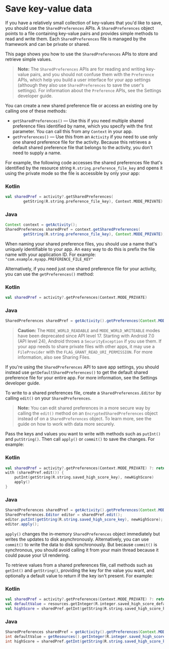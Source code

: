 # Save key-value data

If you have a relatively small collection of key-values that you'd like to save, you should use the `SharedPreferences` APIs. A `SharedPreferences` object points to a file containing key-value pairs and provides simple methods to read and write them. Each `SharedPreferences` file is managed by the framework and can be private or shared.

This page shows you how to use the `SharedPreferences` APIs to store and retrieve simple values.

> **Note:** The `SharedPreferences` APIs are for reading and writing key-value pairs, and you should not confuse them with the `Preference` APIs, which help you build a user interface for your app settings (although they also use `SharedPreferences` to save the user's settings). For information about the `Preference` APIs, see the Settings developer guide.

You can create a new shared preference file or access an existing one by calling one of these methods:

*   `getSharedPreferences()` — Use this if you need multiple shared preference files identified by name, which you specify with the first parameter. You can call this from any `Context` in your app.
*   `getPreferences()` — Use this from an `Activity` if you need to use only one shared preference file for the activity. Because this retrieves a default shared preference file that belongs to the activity, you don't need to supply a name.

For example, the following code accesses the shared preferences file that's identified by the resource string `R.string.preference_file_key` and opens it using the private mode so the file is accessible by only your app:

### Kotlin

```kotlin
val sharedPref = activity?.getSharedPreferences(
        getString(R.string.preference_file_key), Context.MODE_PRIVATE)
```

### Java

```java
Context context = getActivity();
SharedPreferences sharedPref = context.getSharedPreferences(
        getString(R.string.preference_file_key), Context.MODE_PRIVATE);
```

When naming your shared preference files, you should use a name that's uniquely identifiable to your app. An easy way to do this is prefix the file name with your application ID. For example: `"com.example.myapp.PREFERENCE_FILE_KEY"`

Alternatively, if you need just one shared preference file for your activity, you can use the `getPreferences()` method:

### Kotlin

```kotlin
val sharedPref = activity?.getPreferences(Context.MODE_PRIVATE)
```

### Java

```java
SharedPreferences sharedPref = getActivity().getPreferences(Context.MODE_PRIVATE);
```

> **Caution:** The `MODE_WORLD_READABLE` and `MODE_WORLD_WRITEABLE` modes have been deprecated since API level 17. Starting with Android 7.0 (API level 24), Android throws a `SecurityException` if you use them. If your app needs to share private files with other apps, it may use a `FileProvider` with the `FLAG_GRANT_READ_URI_PERMISSION`. For more information, also see Sharing Files.

If you're using the `SharedPreferences` API to save app settings, you should instead use `getDefaultSharedPreferences()` to get the default shared preference file for your entire app. For more information, see the Settings developer guide.

To write to a shared preferences file, create a `SharedPreferences.Editor` by calling `edit()` on your `SharedPreferences`.

> **Note:** You can edit shared preferences in a more secure way by calling the `edit()` method on an `EncryptedSharedPreferences` object instead of on a `SharedPreferences` object. To learn more, see the guide on how to work with data more securely.

Pass the keys and values you want to write with methods such as `putInt()` and `putString()`. Then call `apply()` or `commit()` to save the changes. For example:

### Kotlin

```kotlin
val sharedPref = activity?.getPreferences(Context.MODE_PRIVATE) ?: return
with (sharedPref.edit()) {
    putInt(getString(R.string.saved_high_score_key), newHighScore)
    apply()
}
```

### Java

```java
SharedPreferences sharedPref = getActivity().getPreferences(Context.MODE_PRIVATE);
SharedPreferences.Editor editor = sharedPref.edit();
editor.putInt(getString(R.string.saved_high_score_key), newHighScore);
editor.apply();
```

`apply()` changes the in-memory `SharedPreferences` object immediately but writes the updates to disk asynchronously. Alternatively, you can use `commit()` to write the data to disk synchronously. But because `commit()` is synchronous, you should avoid calling it from your main thread because it could pause your UI rendering.

To retrieve values from a shared preferences file, call methods such as `getInt()` and `getString()`, providing the key for the value you want, and optionally a default value to return if the key isn't present. For example:

### Kotlin

```kotlin
val sharedPref = activity?.getPreferences(Context.MODE_PRIVATE) ?: return
val defaultValue = resources.getInteger(R.integer.saved_high_score_default_key)
val highScore = sharedPref.getInt(getString(R.string.saved_high_score_key), defaultValue)
```

### Java

```java
SharedPreferences sharedPref = getActivity().getPreferences(Context.MODE_PRIVATE);
int defaultValue = getResources().getInteger(R.integer.saved_high_score_default_key);
int highScore = sharedPref.getInt(getString(R.string.saved_high_score_key), defaultValue);
```